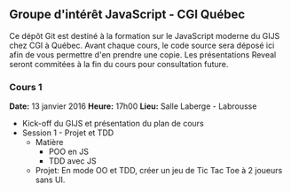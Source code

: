 ## Groupe d'intérêt JavaScript - CGI Québec
Ce dépôt Git est destiné à la formation sur le JavaScript moderne du GIJS chez CGI à Québec. Avant chaque cours, le code source sera déposé ici afin de vous permettre d'en prendre une copie. Les présentations Reveal seront commitées à la fin du cours pour consultation future.

### Cours 1
**Date:** 13 janvier 2016
**Heure:** 17h00
**Lieu:** Salle Laberge - Labrousse

* Kick-off du GIJS et présentation du plan de cours
* Session 1 - Projet et TDD
  * Matière
    * POO en JS
    * TDD avec JS
  * Projet: En mode OO et TDD, créer un jeu de Tic Tac Toe à 2 joueurs sans UI.
